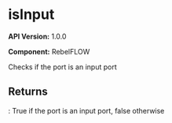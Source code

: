 # isInput

**API Version:** 1.0.0

**Component:** RebelFLOW

Checks if the port is an input port

## Returns

: True if the port is an input port, false otherwise

